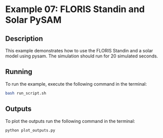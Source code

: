 # Example 07: FLORIS Standin and Solar PySAM

## Description

This example demonstrates how to use the FLORIS Standin and a solar model using pysam.  The simulation should run for 20 simulated seconds.


## Running

To run the example, execute the following command in the terminal:

```bash
bash run_script.sh
```
## Outputs

To plot the outputs run the following command in the terminal:

```bash
python plot_outputs.py
```